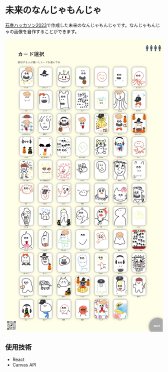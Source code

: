 # 未来のなんじゃもんじゃ

[石巻ハッカソン2023](https://techplay.jp/event/906435)で作成した未来のなんじゃもんじゃです。なんじゃもんじゃの画像を自作することができます。

![参加者に作ってもらったカード](/docs/cards.jpg)

## 使用技術

- React
- Canvas API

